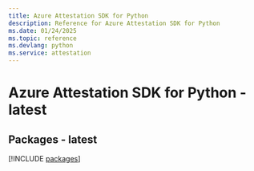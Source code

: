 ```yaml
---
title: Azure Attestation SDK for Python
description: Reference for Azure Attestation SDK for Python
ms.date: 01/24/2025
ms.topic: reference
ms.devlang: python
ms.service: attestation
---
```

# Azure Attestation SDK for Python - latest
## Packages - latest
[!INCLUDE [packages](attestation-index.md)]